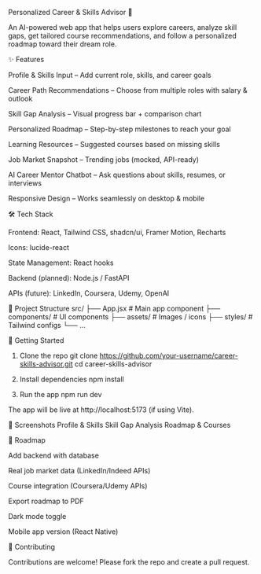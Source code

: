 Personalized Career & Skills Advisor 🚀

An AI-powered web app that helps users explore careers, analyze skill gaps, get tailored course recommendations, and follow a personalized roadmap toward their dream role.

<!-- replace with actual screenshot -->

✨ Features

Profile & Skills Input – Add current role, skills, and career goals

Career Path Recommendations – Choose from multiple roles with salary & outlook

Skill Gap Analysis – Visual progress bar + comparison chart

Personalized Roadmap – Step-by-step milestones to reach your goal

Learning Resources – Suggested courses based on missing skills

Job Market Snapshot – Trending jobs (mocked, API-ready)

AI Career Mentor Chatbot – Ask questions about skills, resumes, or interviews

Responsive Design – Works seamlessly on desktop & mobile

🛠️ Tech Stack

Frontend: React, Tailwind CSS, shadcn/ui, Framer Motion, Recharts

Icons: lucide-react

State Management: React hooks

Backend (planned): Node.js / FastAPI

APIs (future): LinkedIn, Coursera, Udemy, OpenAI

📂 Project Structure
src/
 ├── App.jsx            # Main app component
 ├── components/        # UI components
 ├── assets/            # Images / icons
 ├── styles/            # Tailwind configs
 └── ...

🚀 Getting Started
1. Clone the repo
git clone https://github.com/your-username/career-skills-advisor.git
cd career-skills-advisor

2. Install dependencies
npm install

3. Run the app
npm run dev


The app will be live at http://localhost:5173
 (if using Vite).

📸 Screenshots
Profile & Skills	Skill Gap Analysis	Roadmap & Courses

	
	
🔮 Roadmap

 Add backend with database

 Real job market data (LinkedIn/Indeed APIs)

 Course integration (Coursera/Udemy APIs)

 Export roadmap to PDF

 Dark mode toggle

 Mobile app version (React Native)

🤝 Contributing

Contributions are welcome! Please fork the repo and create a pull request.
